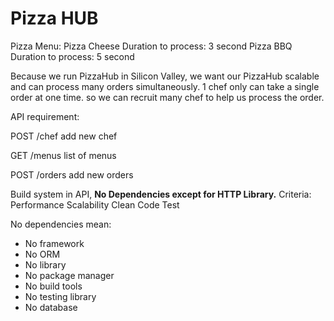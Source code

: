 # Pizza HUB
Pizza Menu:
Pizza Cheese
Duration to process: 3 second
Pizza BBQ
Duration to process: 5 second

Because we run PizzaHub in Silicon Valley, we want our PizzaHub scalable and can process many orders simultaneously. 1 chef only can take a single order at one time. so we can recruit many chef to help us process the order.

API requirement:

POST /chef
add new chef

GET /menus
list of menus

POST /orders
add new orders

Build system in API, **No Dependencies except for HTTP Library.**
Criteria:
Performance
Scalability
Clean Code
Test

No dependencies mean:
- No framework
- No ORM
- No library
- No package manager
- No build tools
- No testing library
- No database
